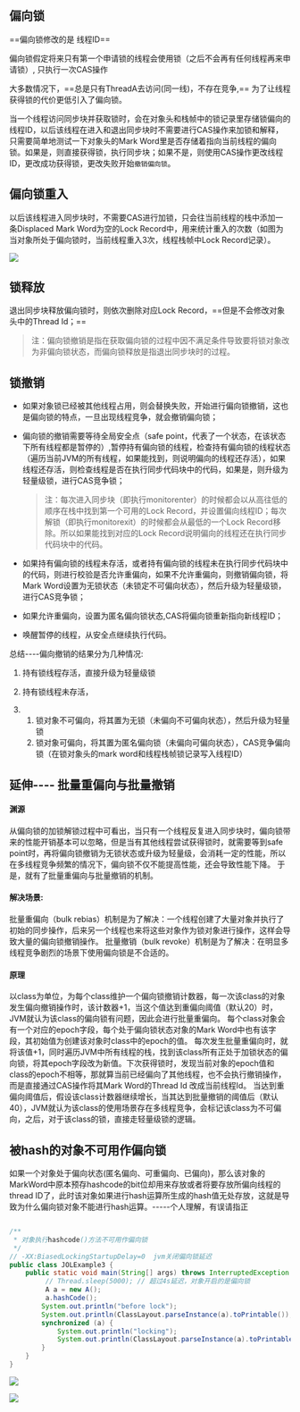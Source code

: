 ## 偏向锁

==偏向锁修改的是 线程ID==

偏向锁假定将来只有第一个申请锁的线程会使用锁（之后不会再有任何线程再来申请锁）, 只执行一次CAS操作

大多数情况下，==总是只有ThreadA去访问(同一线)，不存在竞争,== 为了让线程获得锁的代价更低引入了偏向锁。



当一个线程访问同步块并获取锁时，会在对象头和栈帧中的锁记录里存储锁偏向的线程ID，以后该线程在进入和退出同步块时不需要进行CAS操作来加锁和解释，只需要简单地测试一下对象头的Mark Word里是否存储着指向当前线程的偏向锁。如果是，则直接获得锁，执行同步块；如果不是，则使用CAS操作更改线程ID，更改成功获得锁，更改失败开始`撤销偏向锁`。







## 偏向锁重入

以后该线程进入同步块时，不需要CAS进行加锁，只会往当前线程的栈中添加一条Displaced Mark Word为空的Lock Record中，用来统计重入的次数（如图为当对象所处于偏向锁时，当前线程重入3次，线程栈帧中Lock Record记录）。

![](https://youpaiyun.zongqilive.cn/image/20200711170825.png)

## 锁释放

退出同步块释放偏向锁时，则依次删除对应Lock Record，==但是不会修改对象头中的Thread Id；==

> 注：偏向锁撤销是指在获取偏向锁的过程中因不满足条件导致要将锁对象改为非偏向锁状态，而偏向锁释放是指退出同步块时的过程。





## 锁撤销

- 如果对象锁已经被其他线程占用，则会替换失败，开始进行偏向锁撤销，这也是偏向锁的特点，一旦出现线程竞争，就会撤销偏向锁；

- 偏向锁的撤销需要等待全局安全点（safe point，代表了一个状态，在该状态下所有线程都是暂停的）,暂停持有偏向锁的线程，检查持有偏向锁的线程状态（遍历当前JVM的所有线程，如果能找到，则说明偏向的线程还存活），如果线程还存活，则检查线程是否在执行同步代码块中的代码，如果是，则升级为轻量级锁，进行CAS竞争锁；

  >注：每次进入同步块（即执行monitorenter）的时候都会以从高往低的顺序在栈中找到第一个可用的Lock Record，并设置偏向线程ID；每次解锁（即执行monitorexit）的时候都会从最低的一个Lock Record移除。所以如果能找到对应的Lock Record说明偏向的线程还在执行同步代码块中的代码。

- 如果持有偏向锁的线程未存活，或者持有偏向锁的线程未在执行同步代码块中的代码，则进行校验是否允许重偏向，如果不允许重偏向，则撤销偏向锁，将Mark Word设置为无锁状态（未锁定不可偏向状态），然后升级为轻量级锁，进行CAS竞争锁；
- 如果允许重偏向，设置为匿名偏向锁状态,CAS将偏向锁重新指向新线程ID；
- 唤醒暂停的线程，从安全点继续执行代码。



总结----偏向撤销的结果分为几种情况:

1. 持有锁线程存活，直接升级为轻量级锁

2. 持有锁线程未存活，

3. 1. 锁对象不可偏向，将其置为无锁（未偏向不可偏向状态），然后升级为轻量锁
   2. 锁对象可偏向，将其置为匿名偏向锁（未偏向可偏向状态），CAS竞争偏向锁（在锁对象头的mark word和线程栈帧锁记录写入线程ID）





## 延伸---- 批量重偏向与批量撤销

#### 渊源

从偏向锁的加锁解锁过程中可看出，当只有一个线程反复进入同步块时，偏向锁带来的性能开销基本可以忽略，但是当有其他线程尝试获得锁时，就需要等到safe point时，再将偏向锁撤销为无锁状态或升级为轻量级，会消耗一定的性能，所以在多线程竞争频繁的情况下，偏向锁不仅不能提高性能，还会导致性能下降。
于是，就有了批量重偏向与批量撤销的机制。



#### 解决场景:

批量重偏向（bulk rebias）机制是为了解决：一个线程创建了大量对象并执行了初始的同步操作，后来另一个线程也来将这些对象作为锁对象进行操作，这样会导致大量的偏向锁撤销操作。
批量撤销（bulk revoke）机制是为了解决：在明显多线程竞争剧烈的场景下使用偏向锁是不合适的。





#### 原理

以class为单位，为每个class维护一个偏向锁撤销计数器，每一次该class的对象发生偏向撤销操作时，该计数器+1，当这个值达到重偏向阈值（默认20）时，JVM就认为该class的偏向锁有问题，因此会进行批量重偏向。
每个class对象会有一个对应的epoch字段，每个处于偏向锁状态对象的Mark Word中也有该字段，其初始值为创建该对象时class中的epoch的值。
每次发生批量重偏向时，就将该值+1，同时遍历JVM中所有线程的栈，找到该class所有正处于加锁状态的偏向锁，将其epoch字段改为新值。下次获得锁时，发现当前对象的epoch值和class的epoch不相等，那就算当前已经偏向了其他线程，也不会执行撤销操作，而是直接通过CAS操作将其Mark Word的Thread Id 改成当前线程Id。
当达到重偏向阈值后，假设该class计数器继续增长，当其达到批量撤销的阈值后（默认40），JVM就认为该class的使用场景存在多线程竞争，会标记该class为不可偏向，之后，对于该class的锁，直接走轻量级锁的逻辑。





## 被hash的对象不可用作偏向锁



如果一个对象处于偏向状态(匿名偏向、可重偏向、已偏向)，那么该对象的MarkWord中原本预存hashcode的bit位却用来存放或者将要存放所偏向线程的thread ID了，此时该对象如果进行hash运算所生成的hash值无处存放，这就是导致为什么偏向锁对象不能进行hash运算。-----个人理解，有误请指正



```java

/**
 * 对象执行hashcode()方法不可用作偏向锁
 */
// -XX:BiasedLockingStartupDelay=0  jvm关闭偏向锁延迟
public class JOLExample3 {
    public static void main(String[] args) throws InterruptedException {
         // Thread.sleep(5000); // 超过4s延迟，对象开启的是偏向锁
         A a = new A();
         a.hashCode();
        System.out.println("before lock");
        System.out.println(ClassLayout.parseInstance(a).toPrintable());
        synchronized (a) {
            System.out.println("locking");
            System.out.println(ClassLayout.parseInstance(a).toPrintable());
        }
    }
}
```

![](https://youpaiyun.zongqilive.cn/image/20200711192949.png)









![](https://youpaiyun.zongqilive.cn/image/20200710154210.png)